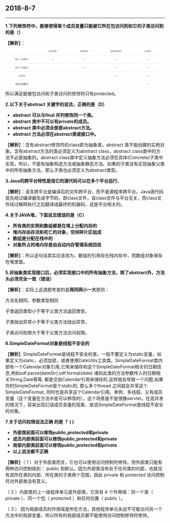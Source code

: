 ## 2018-8-7

---

**1.下列修饰符中，能够使得某个成员变量只能被它所在包访问到和它的子类访问到的是（）**

**【解析**】：![](/assets/关键字范围.png)所以满足能被包访问和子类访问的修饰符只有protected。

**2.以下关于abstract 关键字的说法，正确的是（D）**

* **abstract 可以与final 并列修饰同一个类。**
* **abstract 类中不可以有private的成员。**
* **abstract 类中必须全部是abstract方法。**
* **abstract 方法必须在abstract类或接口中。**

【**解析**】：含有abstract修饰符的class即为抽象类，abstract 类不能创建的实例对象。含有abstract方法的类必须定义为abstract class，abstract class类中的方法不必是抽象的。abstract class类中定义抽象方法必须在具体\(Concrete\)子类中实现，所以，不能有抽象构造方法或抽象静态方法。如果的子类没有实现抽象父类中的所有抽象方法，那么子类也必须定义为abstract类型。

**3.Java的跨平台特性是指它的源代码可以在多个平台运行**。

【**解析**】：语言跨平台是编译后的文件跨平台，而不是源程序跨平台。Java源代码首先经过编译器生成字节码，即class文件，该class文件与平台无关，而class文件经过解释执行之后翻译成最终的机器码，这是平台相关的。

**4.关于JAVA堆，下面说法错误的是（C）**

* **所有类的实例和数组都是在堆上分配内存的**
* **堆内存由存活和死亡的对象，空闲碎片区组成**
* **数组是分配在栈中的**
* **对象所占的堆内存是由自动内存管理系统回收**

【**解析**】：所以这句话其实应该改为，数组的引用存在栈内存中，而数组对象保存在堆里面。

**5.非抽象类实现接口后，必须实现接口中的所有抽象方法，除了abstract外，方法头必须完全一致（错误）**

【**解析**】：实际上这道题考查的是**两同两小一大**原则：

方法名相同，参数类型相同

子类返回类型小于等于父类方法返回类型，

子类抛出异常小于等于父类方法抛出异常，

子类访问权限大于等于父类方法访问权限。

**6.SimpleDateFormat对象是线程不安全的**

【**解析**】SimpleDateFormat是线程不安全的类，一般不要定义为static变量，如果定义为static，必须加锁，或者使用DateUtils工具类。SimpleDateFormat类内部有一个Calendar对象引用,它用来储存和这个SimpleDateFormat相关的日期信息,例如sdf.parse\(dateStr\),sdf.format\(date\) 诸如此类的方法参数传入的日期相关String,Date等等, 都是交由Calendar引用来储存的.这样就会导致一个问题,如果你的SimpleDateFormat是个static的, 那么多个thread 之间就会共享这个SimpleDateFormat, 同时也是共享这个Calendar引用。单例、多线程、又有成员变量（这个变量在方法中是可以修改的），这个场景是不是很像servlet，在高并发的情况下，容易出现幻读成员变量的现象，故说SimpleDateFormat是线程不安全的对象。

**7.关于访问权限说法正确 的是 ？ \( \)**

* **外部类前面可以修饰public,protected和private**
* **成员内部类前面可以修饰public,protected和private**
* **局部内部类前面可以修饰public,protected和private**
* **以上说法都不正确**

【**解析**】（ 1 ）对于外部类而言，它也可以使用访问控制符修饰，但外部类只能有两种访问控制级别： public 和默认。因为外部类没有处于任何类的内部，也就没有其所在类的内部、所在类的子类两个范围，因此 private 和 protected 访问控制符对外部类没有意义。

（ 2 ）内部类的上一级程序单元是外部类，它具有 4 个作用域：同一个类（ private ）、同一个包（ protected ）和任何位置（ public ）。

（ 3 ） 因为局部成员的作用域是所在方法，其他程序单元永远不可能访问另一个方法中的局部变量，所以所有的局部成员都不能使用访问控制修饰符修饰。

